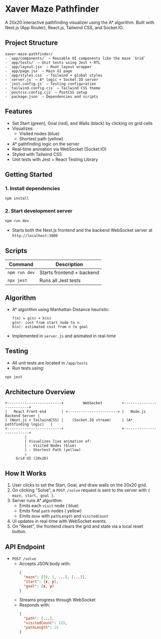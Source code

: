 # Xaver Maze Pathfinder

A 20x20 interactive pathfinding visualizer using the A\* algorithm. Built with Next.js (App Router), React.js, Tailwind CSS, and Socket.IO.

## Project Structure

```
xaver-maze-pathfinder/
- `app/components/` – Reusable UI components like the maze `Grid`
- `app/tests/` – Unit tests using Jest + RTL
- `app/layout.jsx` – Root layout wrapper
- `app/page.jsx` – Main UI page
- `app/styles.css` – Tailwind + global styles
- `server.js` – A* logic + Socket.IO server
- `jest.config.js` – Testing configuration
- `tailwind.config.cjs` – Tailwind CSS theme
- `postcss.config.cjs` – PostCSS setup
- `package.json` – Dependencies and scripts
```

## Features

- Set Start (green), Goal (red), and Walls (black) by clicking on grid cells
- Visualizes:
  - Visited nodes (blue)
  - Shortest path (yellow)
- A\* pathfinding logic on the server
- Real-time animation via WebSocket (Socket.IO)
- Styled with Tailwind CSS
- Unit tests with Jest + React Testing Library

## Getting Started

### 1. Install dependencies

```bash
npm install
```

### 2. Start development server

```bash
npm run dev
```

- Starts both the Next.js frontend and the backend WebSocket server at `http://localhost:3000`

## Scripts

| Command       | Description               |
| ------------- | ------------------------- |
| `npm run dev` | Starts frontend + backend |
| `npx jest`    | Runs all Jest tests       |

## Algorithm

- A\* algorithm using Manhattan Distance heuristic:
  ```
  f(n) = g(n) + h(n)
  g(n): cost from start node to n
  h(n): estimated cost from n to goal
  ```
- Implemented in `server.js` and animated in real-time

## Testing

- All unit tests are located in `/app/tests`
- Run tests using:

```bash
npx jest
```

## Architecture Overview

```
+-------------------------+         WebSocket         +--------------------------+
|   React Front-end       | <-----------------------> |   Node.js Backend Server |
| (Next.js + TailwindCSS) |    (Socket.IO stream)     | (A* pathfinding logic)   |
+-------------------------+                           +--------------------------+
         |
         | Visualizes live animation of:
         | - Visited Nodes (blue)
         | - Shortest Path (yellow)
         ↓
     Grid UI (20x20)
```

## How It Works

1. User clicks to set the Start, Goal, and draw walls on the 20x20 grid.
2. On clicking "Solve", a `POST /solve` request is sent to the server with `{ maze, start, goal }`.
3. Server runs A\* algorithm:
   - Emits each `visit` node ( blue)
   - Emits final `path` nodes ( yellow)
   - Emits `done` with `pathLength` and `visitedCount`
4. UI updates in real-time with WebSocket events.
5. On "Reset", the frontend clears the grid and state via a local reset button.

## API Endpoint

- `POST /solve`
  - Accepts JSON body with:
    ```json
    {
      "maze": [[0, 1, ...], [...]],
      "start": [x, y],
      "goal": [x, y]
    }
    ```
  - Streams progress through WebSocket
  - Responds with:
    ```json
    {
      "path": [...],
      "visitedCount": 123,
      "pathLength": 15
    }
    ```
